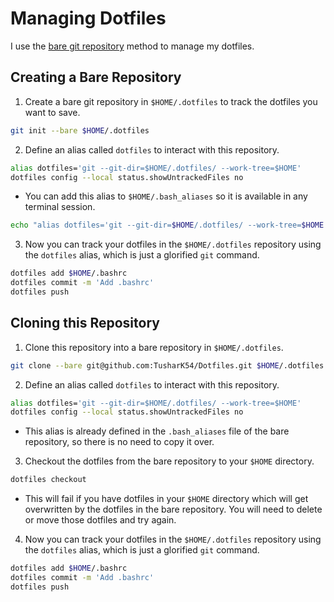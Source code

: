 # Managing Dotfiles
I use the [bare git repository](https://www.atlassian.com/git/tutorials/dotfiles) method to manage my dotfiles.

## Creating a Bare Repository

1. Create a bare git repository in `$HOME/.dotfiles` to track the dotfiles you want to save.
```bash
git init --bare $HOME/.dotfiles
```

2. Define an alias called `dotfiles` to interact with this repository.
```bash
alias dotfiles='git --git-dir=$HOME/.dotfiles/ --work-tree=$HOME'
dotfiles config --local status.showUntrackedFiles no
```
- You can add this alias to `$HOME/.bash_aliases` so it is available in any terminal session.
```bash
echo "alias dotfiles='git --git-dir=$HOME/.dotfiles/ --work-tree=$HOME'" >> $HOME/.bash_aliases
```

3. Now you can track your dotfiles in the `$HOME/.dotfiles` repository using the `dotfiles` alias, which is just a glorified `git` command.
```bash
dotfiles add $HOME/.bashrc
dotfiles commit -m 'Add .bashrc'
dotfiles push
```

## Cloning this Repository

1. Clone this repository into a bare repository in `$HOME/.dotfiles`.
```bash
git clone --bare git@github.com:TusharK54/Dotfiles.git $HOME/.dotfiles
```

2. Define an alias called `dotfiles` to interact with this repository. 
```bash
alias dotfiles='git --git-dir=$HOME/.dotfiles/ --work-tree=$HOME'
dotfiles config --local status.showUntrackedFiles no
```
- This alias is already defined in the `.bash_aliases` file of the bare repository, so there is no need to copy it over.

3. Checkout the dotfiles from the bare repository to your `$HOME` directory.
```bash
dotfiles checkout
```
- This will fail if you have dotfiles in your `$HOME` directory which will get overwritten by the dotfiles in the bare repository. You will need to delete or move those dotfiles and try again.

4. Now you can track your dotfiles in the `$HOME/.dotfiles` repository using the `dotfiles` alias, which is just a glorified `git` command.
```bash
dotfiles add $HOME/.bashrc
dotfiles commit -m 'Add .bashrc'
dotfiles push
```
